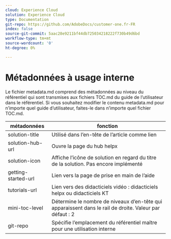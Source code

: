 ```yaml
---
cloud: Experience Cloud
solution: Experience Cloud
type: Documentation
git-repo: https://github.com/AdobeDocs/customer-one.fr-FR
index: false
source-git-commit: 5aac28e9211bf44db725034218222f730b49d6bd
workflow-type: tm+mt
source-wordcount: '0'
ht-degree: 0%

---
```



# Métadonnées à usage interne

Le fichier metadata.md comprend des métadonnées au niveau du référentiel qui sont transmises aux fichiers TOC.md du guide de l’utilisateur dans le référentiel. Si vous souhaitez modifier le contenu metadata.md pour n’importe quel guide d’utilisateur, faites-le dans n’importe quel fichier TOC.md.

| métadonnées | fonction |
|--- |--- |
| solution-title | Utilisé dans l’en-tête de l’article comme lien |
| solution-hub-url | Ouvre la page du hub helpx |
| solution-icon | Affiche l’icône de solution en regard du titre de la solution. Pas encore implémenté |
| getting-started-url | Lien vers la page de prise en main de l’aide |
| tutorials-url | Lien vers des didacticiels vidéo : didacticiels helpx ou didacticiels KT |
| mini-toc-level | Détermine le nombre de niveaux d’en-tête qui apparaissent dans le rail de droite. Valeur par défaut : 2 |
| git-repo | Spécifie l’emplacement du référentiel maître pour une utilisation interne |
